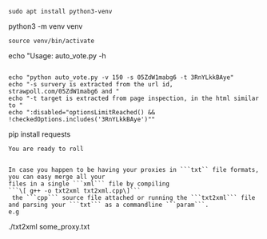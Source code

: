 ```
sudo apt install python3-venv
```
python3 -m venv venv
```
source venv/bin/activate
```
echo "Usage: auto_vote.py -h
```

echo "python auto_vote.py -v 150 -s 05ZdW1mabg6 -t 3RnYLkkBAye"
echo "-s survery is extracted from the url id, strawpoll.com/05ZdW1mabg6 and "
echo "-t target is extracted from page inspection, in the html similar to "
echo ":disabled="optionsLimitReached() && !checkedOptions.includes('3RnYLkkBAye')""
```
pip install requests
```
You are ready to roll


In case you happen to be having your proxies in ```txt`` file formats, you can easy merge all your
files in a single ```xml``` file by compiling 
```\[ g++ -o txt2xml txt2xml.cpp\]```
 the ```cpp``` source file attached or running the ```txt2xml``` file and parsing your ```txt``` as a commandline ```param```.
e.g
```
./txt2xml some_proxy.txt
``` 
